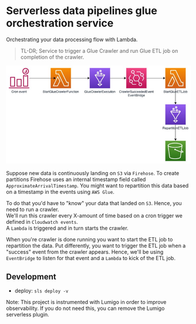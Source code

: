 # Serverless data pipelines glue orchestration service

Orchestrating your data processing flow with Lambda.
> TL-DR; Service to trigger a Glue Crawler and run Glue ETL job on completion of the crawler.


![architecture](./img/architecture.jpg)

Suppose new data is continuously landing on `S3` via `Firehose`.
To create partitions Firehose uses an internal timestamp field called `ApproximateArrivalTimestamp`.
You might want to repartition this data based on a timestamp in the events using `AWS Glue`.

To do that you'd have to "know" your data that landed on `S3`.
Hence, you need to run a crawler.  
We'll run this crawler every X-amount of time based on a cron trigger we defined in `Cloudwatch events`.  
A `Lambda` is triggered and in turn starts the crawler.

When you're crawler is done running you want to start the ETL job to repartition the data.
Put differently, you want to trigger the ETL job when a "success" event from the crawler appears.
Hence, we'll be using `EventBridge` to listen for that event and a `Lambda` to kick of the ETL job.

## Development
* deploy: `sls deploy -v`

Note: This project is instrumented with Lumigo in order to improve observability.
If you do not need this, you can remove the Lumigo serverless plugin.